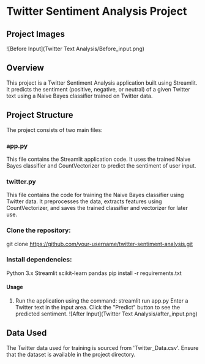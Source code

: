 # Twitter Sentiment Analysis Project

## Project Images
![Before Input](Twitter Text Analysis/Before_input.png)


## Overview
This project is a Twitter Sentiment Analysis application built using Streamlit. It predicts the sentiment (positive, negative, or neutral) of a given Twitter text using a Naive Bayes classifier trained on Twitter data.

## Project Structure
The project consists of two main files:

### app.py
  This file contains the Streamlit application code. It uses the trained Naive Bayes classifier and CountVectorizer to predict the sentiment of user input.

### twitter.py
  This file contains the code for training the Naive Bayes classifier using Twitter data. It preprocesses the data, extracts features using CountVectorizer, and saves the trained classifier and vectorizer for later use.

### Clone the repository:
  git clone https://github.com/your-username/twitter-sentiment-analysis.git

### Install dependencies:
  Python 3.x
  Streamlit
  scikit-learn
  pandas
  pip install -r requirements.txt

#### Usage
  1. Run the application using the command:
  streamlit run app.py
  Enter a Twitter text in the input area.
  Click the "Predict" button to see the predicted sentiment.
![After Input](Twitter Text Analysis/after_input.png)
## Data Used
The Twitter data used for training is sourced from 'Twitter_Data.csv'. Ensure that the dataset is available in the project directory.

